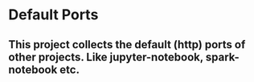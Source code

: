 # Default Ports

## This project collects the default (http) ports of other projects. Like jupyter-notebook, spark-notebook etc.

